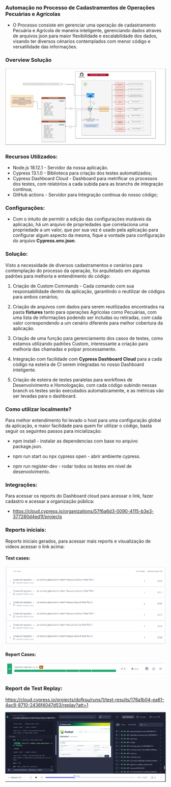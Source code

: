 ### Automação no Processo de Cadastramentos de Operações Pecuárias e Agrícolas

* O Processo consiste em gerenciar uma operação de cadastramento Pecuária e Agrícola de maneira inteligente, gerenciando dados atraves de arquivos json para maior flexibilidade e escalabilidade dos dados, visando ter diversos cénarios contemplados com menor código e versatilidade das informações.

### Overview Solução
![](overview-solucao.png)

### Recursos Utilizados:

* Node.js 18.12.1 - Servidor da nossa aplicação.
* Cypress 13.1.0 - Biblioteca para criação dos testes automatizados;
* Cypress Dashboard Cloud - Dashboard para metrificar os processos dos testes, com relatórios a cada subida para as branchs de integração contínua;
* GitHub actions - Servidor para Integração continua do nosso código;


### Configurações:

* Com o intuito de permitir a edição das configurações mutáveis da aplicação, há um arquivo de propriedades que correlaciona uma propriedade a um valor, que por sua vez é usado pela aplicação para configurar algum aspecto da mesma, fique a vontade para configuração do arquivo <b>Cypress.env.json</b>.


### Solução:
Visto a necessidade de diversos cadastramentos e cenários para contemplação do processo da operação, foi arquitetado em algumas padrões para melhoria e entendimento do código: <br>

1. Criação de Custom Commands - Cada comando com sua responsabilidade dentro da aplicação, garantindo o reutilizar de códigos para ambos cenários;

2. Criação de arquivos com dados para serem reutilizados encontrados na pasta <b>fixtures</b> tanto para operações Agrícolas como Pecuárias, com uma lista de informações podendo ser includas ou retiradas, com cada valor correspondendo a um cenário diferente para melhor cobertura da aplicação.

3. Criação de uma função para gerenciamento dos casos de testes, como estamos utilizando padrões Custom, interessante a criação para melhoria das chamadas e polpar processamento.

4. Integração com facilidade com <b>Cypress Dashboard Cloud</b> para a cada código na esteira de CI serem integradas no nosso Dashboard inteligente.

5. Criação de esteira de testes paralelas para workflows de Desenvolvimento e Homologação, com cada código subindo nessas branch os testes serão executados automaticamente, e as métricas vão ser levadas para o dashboard.

### Como utilizar localmente?

Para melhor entendimento foi levado o host para uma configuração global da aplicação, e maior facilidade para quem for utilizar o código, basta seguir os seguintes passos para inicialização:

* npm install - instalar as dependencias com base no arquivo package.json.

* npm run start ou npx cypress open - abrir ambiente cypress.

* npm run register-dev - rodar todos os testes em nivel de desenvolvimento.

### Integrações:

Para acessar os reports do Dashboard cloud para acessar o link, fazer cadastro e acessar a organização pública:


* https://cloud.cypress.io/organizations/57f6a6d3-0090-4115-b3e3-377280d4ed1f/projects


### Reports iniciais:

Reports iniciais gerados, para acessar mais reports e visualização de videos acessar o link acima:

#### Test cases:
![](test-case-1.png)

#### Report Cases:
![](test-case-2.png)

### Report de Test Replay:

https://cloud.cypress.io/projects/dofksu/runs/1/test-results/176a1b04-ea61-4ac8-8710-2436f4047d53/replay?att=1

![](result-1.png)
